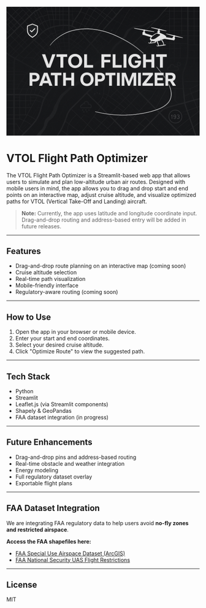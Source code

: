 ![VTOL Optimizer Banner](vtol_banner.png)

# VTOL Flight Path Optimizer

The VTOL Flight Path Optimizer is a Streamlit-based web app that allows users to simulate and plan low-altitude urban air routes. Designed with mobile users in mind, the app allows you to drag and drop start and end points on an interactive map, adjust cruise altitude, and visualize optimized paths for VTOL (Vertical Take-Off and Landing) aircraft.

> **Note:** Currently, the app uses latitude and longitude coordinate input. Drag-and-drop routing and address-based entry will be added in future releases.

---

## Features

- Drag-and-drop route planning on an interactive map (coming soon)
- Cruise altitude selection
- Real-time path visualization
- Mobile-friendly interface
- Regulatory-aware routing (coming soon)

---

## How to Use

1. Open the app in your browser or mobile device.
2. Enter your start and end coordinates.
3. Select your desired cruise altitude.
4. Click "Optimize Route" to view the suggested path.

---

## Tech Stack

- Python
- Streamlit
- Leaflet.js (via Streamlit components)
- Shapely & GeoPandas
- FAA dataset integration (in progress)

---

## Future Enhancements

- Drag-and-drop pins and address-based routing
- Real-time obstacle and weather integration
- Energy modeling
- Full regulatory dataset overlay
- Exportable flight plans

---

## FAA Dataset Integration

We are integrating FAA regulatory data to help users avoid **no-fly zones and restricted airspace**.

**Access the FAA shapefiles here:**

- [FAA Special Use Airspace Dataset (ArcGIS)](https://hub.arcgis.com/datasets/faa::special-use-airspace/about)
- [FAA National Security UAS Flight Restrictions](https://udds-faa.opendata.arcgis.com/datasets/faa::national-security-uas-flight-restrictions-1/about)

---

## License

MIT

